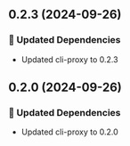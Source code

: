 

## 0.2.3 (2024-09-26)


### 🧱 Updated Dependencies

- Updated cli-proxy to 0.2.3





## 0.2.0 (2024-09-26)


### 🧱 Updated Dependencies

- Updated cli-proxy to 0.2.0